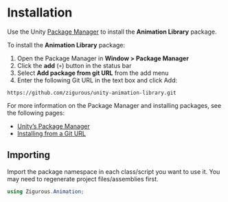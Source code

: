 # Installation

Use the Unity [Package Manager](https://docs.unity3d.com/Manual/upm-ui.html) to install the **Animation Library** package.

To install the **Animation Library** package:

1. Open the Package Manager in **Window > Package Manager**
2. Click the **add** (`+`) button in the status bar
3. Select **Add package from git URL** from the add menu
4. Enter the following Git URL in the text box and click Add:

```https://github.com/zigurous/unity-animation-library.git```

For more information on the Package Manager and installing packages, see the following pages:

- [Unity’s Package Manager](https://docs.unity3d.com/Manual/Packages.html)
- [Installing from a Git URL](https://docs.unity3d.com/Manual/upm-ui-giturl.html)

## Importing

Import the package namespace in each class/script you want to use it. You may need to regenerate project files/assemblies first.

```csharp
using Zigurous.Animation;
```
